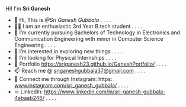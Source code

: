 Hi! I'm **Sri Ganesh**
- 👋 Hi, This is _@Sri Ganesh Gubbala_ . . . .
- 👨‍🎓 I am an enthusiastic 3rd Year B.tech student . . . .
- 🌱 I’m currently pursuing Bachelors of Technology in Electronics and Communication Engineering with minor in Computer Science Engineering . . . . 
- 👀 I’m interested in exploring new things . . . .
- 💞️ I’m looking for Physical Internships . . . .
- 🔗 Portfolio https://sriganesh23.github.io/GaneshPortfolio/ . . . .
- 📫 Reach me @ sriganeshgubbala37@gmail.com . . . .
- 📩 Connect me through Instagram: https: www.instagram.com/sri_ganesh_gubbala/ . . . .
- ♾ LinkedIn: https://www.linkedin.com/in/sri-ganesh-gubbala-4abaab246/ . . . .

<!---
sriganesh23/sriganesh23 is a ✨ special ✨ repository because its `README.md` (this file) appears on your GitHub profile.
You can click the Preview link to take a look at your changes.
--->
